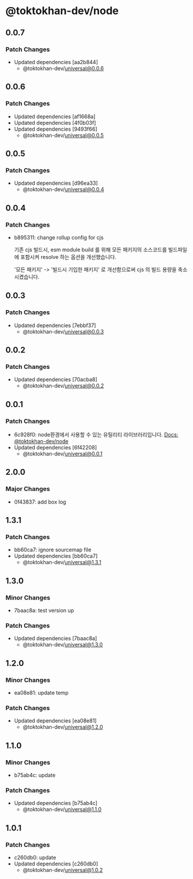 # @toktokhan-dev/node

## 0.0.7

### Patch Changes

- Updated dependencies [aa2b844]
  - @toktokhan-dev/universal@0.0.6

## 0.0.6

### Patch Changes

- Updated dependencies [af1668a]
- Updated dependencies [4f0b03f]
- Updated dependencies [9493f66]
  - @toktokhan-dev/universal@0.0.5

## 0.0.5

### Patch Changes

- Updated dependencies [d96ea33]
  - @toktokhan-dev/universal@0.0.4

## 0.0.4

### Patch Changes

- b895311: change rollup config for cjs

  기존 cjs 빌드시, esm module build 를 위해 모든 패키지의 소스코드를 빌드파일에 포함시켜 resolve 하는 옵션을 개선했습니다.

  '모든 패키지' -> '빌드시 기입한 패키지' 로 개선함으로써 cjs 의 빌드 용량을 축소 시켰습니다.

## 0.0.3

### Patch Changes

- Updated dependencies [7ebbf37]
  - @toktokhan-dev/universal@0.0.3

## 0.0.2

### Patch Changes

- Updated dependencies [70acba8]
  - @toktokhan-dev/universal@0.0.2

## 0.0.1

### Patch Changes

- 6c928f0: node환경에서 사용할 수 있는 유틸리티 라이브러리입니다.
  [Docs: @toktokhan-dev/node](https://toktokhan-dev-docs.vercel.app/docs/node)
- Updated dependencies [6f42208]
  - @toktokhan-dev/universal@0.0.1

## 2.0.0

### Major Changes

- 0f43837: add box log

## 1.3.1

### Patch Changes

- bb60ca7: ignore sourcemap file
- Updated dependencies [bb60ca7]
  - @toktokhan-dev/universal@1.3.1

## 1.3.0

### Minor Changes

- 7baac8a: test version up

### Patch Changes

- Updated dependencies [7baac8a]
  - @toktokhan-dev/universal@1.3.0

## 1.2.0

### Minor Changes

- ea08e81: update temp

### Patch Changes

- Updated dependencies [ea08e81]
  - @toktokhan-dev/universal@1.2.0

## 1.1.0

### Minor Changes

- b75ab4c: update

### Patch Changes

- Updated dependencies [b75ab4c]
  - @toktokhan-dev/universal@1.1.0

## 1.0.1

### Patch Changes

- c260db0: update
- Updated dependencies [c260db0]
  - @toktokhan-dev/universal@1.0.2
